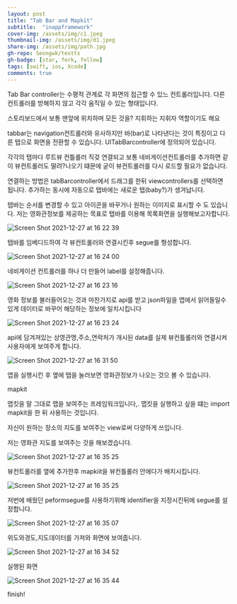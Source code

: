 ```yaml
---
layout: post
title: "Tab Bar and Mapkit" 
subtitle:  "inappframework"
cover-img: /assets/img/c1.jpeg
thumbnail-img: /assets/img/d1.jpeg
share-img: /assets/img/path.jpg
gh-repo: Seongwk/testts
gh-badge: [star, fork, follow]
tags: [swift, ios, Xcode]
comments: true
---
```


Tab Bar controller는 수평적 관계로 각 화면의 접근할 수 있느 컨트롤러입니다.
다른 컨트롤러를 방해하지 않고 각각 움직일 수 있는 형태입니다.

스토리보드에서 보통 맨앞에 위치하며 모든 것을? 지휘하는 지휘자 역할이기도 해요

tabbar는 navigation컨트롤러와 유사하지만 바(bar)로 나타낸다는 것이 특징이고 
다른 탭으로 화면을 전환할 수 있습니다.
UITabBarcontroller에 정의되어 있습니다.

각각의 탭마다 루트뷰 컨틀롤러 직겆 연결되고 보통 네비게이션컨트롤러를 추가하면 
같이 뷰컨트롤러도 딸려?나오기 떄문에 굳이 뷰컨트롤러를 다시 로드할 필요가 없습니다.

연결하는 방법은  tabBarcontroller에서 드래그를 한뒤 viewcontrollers를 선택하면 됩니다.
추가하는 동시에 자동으로 탭바에는 새로운 탭(baby?)가 생겨납니다.

탭바는 순서를 변경할 수 있고 아이콘을 바꾸거나 원하는 이미지로 표시할 수 도 있습니다.
저는 영화관정보를 제공하는 목표로 탭바를 이용해 목록화면을 실행해보고자합니다.

![Screen Shot 2021-12-27 at 16 22 39](https://user-images.githubusercontent.com/40172001/147446308-228910a9-3f76-446b-a37b-18a45fefaca7.png)

탭바를 임베디드하여 각 뷰컨트롤러와 연결시킨후 segue를 형성합니다.

![Screen Shot 2021-12-27 at 16 24 00](https://user-images.githubusercontent.com/40172001/147446669-7e3ff48c-b863-4453-82ad-91d4d131c452.png)

네비게이션 컨트롤러를 하나 더 만들어 label를 설정해줍니다.

![Screen Shot 2021-12-27 at 16 23 16](https://user-images.githubusercontent.com/40172001/147446422-4f227a27-959e-4ed2-8d08-b3c0ad2252de.png)

영화 정보를 불러들어오는 것과 마찬가지로 api를 받고 json파일을 앱에서 읽어들일수 있게 데이터로 바꾸어 해당하는 정보에 일치시킵니다

![Screen Shot 2021-12-27 at 16 23 24](https://user-images.githubusercontent.com/40172001/147446621-d3c267c7-4346-49bc-b187-088c44bf28c9.png)

api에 담겨져있는 상영관명,주소,연락처가 개시된 data를 실제 뷰컨틀롤러와 연결시켜 사용자에게 보여주게 합니다.

![Screen Shot 2021-12-27 at 16 31 50](https://user-images.githubusercontent.com/40172001/147447062-4f0b84bd-17d0-46cf-bf0d-335e37ce12a7.png)

앱을 실행시킨 후 옆에 탭을 눌러보면 영화관정보가 나오는 것으 볼 수 있습니다.

mapkit

맵킷을 말 그대로 맵을 보여주는 프레임워크입니다,.
맵킷을 실행하고 싶을 떄는 import mapkit을 한 뒤 사용하는 것입니다.

자신이 원하는 장소의 지도를 보여주는 view로써 다양하게 쓰입니다.

저는 영화관 지도를 보여주는 것을 해보겠습니다.

![Screen Shot 2021-12-27 at 16 35 25](https://user-images.githubusercontent.com/40172001/147447565-7c7e6a3b-9255-4f38-afec-40c853d7de21.png)

뷰컨트롤러를 옆에 추가한후 mapkiit을 뷰컨틀롤러 안에다가 배치시킵니다.

![Screen Shot 2021-12-27 at 16 35 25](https://user-images.githubusercontent.com/40172001/147447862-41997c6f-9c67-42c6-8364-f198368f964a.png)


저번에 배웠던 peformsegue를 사용하기위해 identifier을 지정시킨뒤에 segue를 설정합니다.

![Screen Shot 2021-12-27 at 16 35 07](https://user-images.githubusercontent.com/40172001/147447852-e9c67e85-3d68-4dab-9441-f610757a1b4b.png)


위도와경도,지도데이터를 가져와 화면에 보여줍니다.

![Screen Shot 2021-12-27 at 16 34 52](https://user-images.githubusercontent.com/40172001/147447839-f4de27e9-8e5d-4e2f-8b35-86af5f17c933.png)


실행된 화면

![Screen Shot 2021-12-27 at 16 35 44](https://user-images.githubusercontent.com/40172001/147447815-75aae5bd-bb1a-410e-8ad6-08e3d965d3ab.png)

finish!
